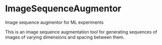 # ImageSequenceAugmentor
Image sequence augmentor for ML experiments

This is an image sequence augmentation tool for generating sequences of images of varying dimensions and spacing between them.
